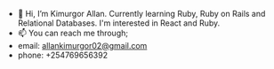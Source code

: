 - 👋 Hi, I’m Kimurgor Allan. Currently learning Ruby, Ruby on Rails and Relational Databases. I'm interested in React and Ruby. 
- 📫 You can reach me through;
- email: allankimurgor02@gmail.com
- phone: +254769656392

